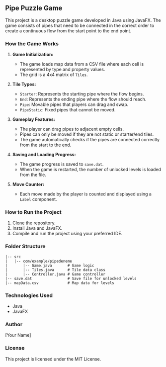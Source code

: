 ## Pipe Puzzle Game

This project is a desktop puzzle game developed in Java using JavaFX. The game consists of pipes that need to be connected in the correct order to create a continuous flow from the start point to the end point.

### How the Game Works

1. **Game Initialization:**

   - The game loads map data from a CSV file where each cell is represented by type and property values.
   - The grid is a 4x4 matrix of `Tiles`.

2. **Tile Types:**

   - `Starter`: Represents the starting pipe where the flow begins.
   - `End`: Represents the ending pipe where the flow should reach.
   - `Pipe`: Movable pipes that players can drag and swap.
   - `PipeStatic`: Fixed pipes that cannot be moved.

3. **Gameplay Features:**

   - The player can drag pipes to adjacent empty cells.
   - Pipes can only be moved if they are not static or starter/end tiles.
   - The game automatically checks if the pipes are connected correctly from the start to the end.

4. **Saving and Loading Progress:**

   - The game progress is saved to `save.dat`.
   - When the game is restarted, the number of unlocked levels is loaded from the file.

5. **Move Counter:**

   - Each move made by the player is counted and displayed using a `Label` component.

### How to Run the Project

1. Clone the repository.
2. Install Java and JavaFX.
3. Compile and run the project using your preferred IDE.

### Folder Structure

```
|-- src
|   |-- com/example/pipedeneme
|       |-- Game.java       # Game logic
|       |-- Tiles.java      # Tile data class
|       |-- Controller.java # Game controller
|-- save.dat                # Save file for unlocked levels
|-- mapData.csv             # Map data for levels
```

### Technologies Used

- Java
- JavaFX

### Author

[Your Name]

### License

This project is licensed under the MIT License.

